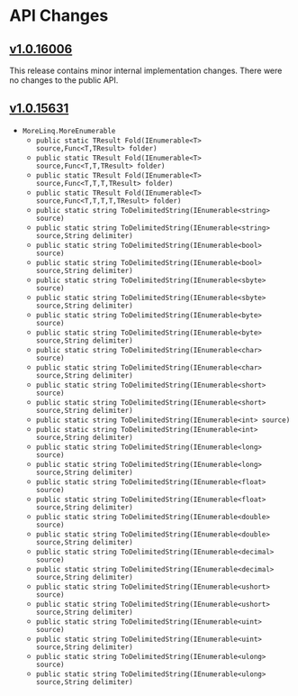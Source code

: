 # API Changes #

## [v1.0.16006](http://nuget.org/packages/morelinq/1.0.16006) ##

This release contains minor internal implementation changes. There were no changes to the public API.

## [v1.0.15631](http://nuget.org/packages/morelinq/1.0.15631-beta) ##

  * `MoreLinq.MoreEnumerable`
    * `public static TResult Fold(IEnumerable<T> source,Func<T,TResult> folder)`
    * `public static TResult Fold(IEnumerable<T> source,Func<T,T,TResult> folder)`
    * `public static TResult Fold(IEnumerable<T> source,Func<T,T,T,TResult> folder)`
    * `public static TResult Fold(IEnumerable<T> source,Func<T,T,T,T,TResult> folder)`
    * `public static string ToDelimitedString(IEnumerable<string> source)`
    * `public static string ToDelimitedString(IEnumerable<string> source,String delimiter)`
    * `public static string ToDelimitedString(IEnumerable<bool> source)`
    * `public static string ToDelimitedString(IEnumerable<bool> source,String delimiter)`
    * `public static string ToDelimitedString(IEnumerable<sbyte> source)`
    * `public static string ToDelimitedString(IEnumerable<sbyte> source,String delimiter)`
    * `public static string ToDelimitedString(IEnumerable<byte> source)`
    * `public static string ToDelimitedString(IEnumerable<byte> source,String delimiter)`
    * `public static string ToDelimitedString(IEnumerable<char> source)`
    * `public static string ToDelimitedString(IEnumerable<char> source,String delimiter)`
    * `public static string ToDelimitedString(IEnumerable<short> source)`
    * `public static string ToDelimitedString(IEnumerable<short> source,String delimiter)`
    * `public static string ToDelimitedString(IEnumerable<int> source)`
    * `public static string ToDelimitedString(IEnumerable<int> source,String delimiter)`
    * `public static string ToDelimitedString(IEnumerable<long> source)`
    * `public static string ToDelimitedString(IEnumerable<long> source,String delimiter)`
    * `public static string ToDelimitedString(IEnumerable<float> source)`
    * `public static string ToDelimitedString(IEnumerable<float> source,String delimiter)`
    * `public static string ToDelimitedString(IEnumerable<double> source)`
    * `public static string ToDelimitedString(IEnumerable<double> source,String delimiter)`
    * `public static string ToDelimitedString(IEnumerable<decimal> source)`
    * `public static string ToDelimitedString(IEnumerable<decimal> source,String delimiter)`
    * `public static string ToDelimitedString(IEnumerable<ushort> source)`
    * `public static string ToDelimitedString(IEnumerable<ushort> source,String delimiter)`
    * `public static string ToDelimitedString(IEnumerable<uint> source)`
    * `public static string ToDelimitedString(IEnumerable<uint> source,String delimiter)`
    * `public static string ToDelimitedString(IEnumerable<ulong> source)`
    * `public static string ToDelimitedString(IEnumerable<ulong> source,String delimiter)`